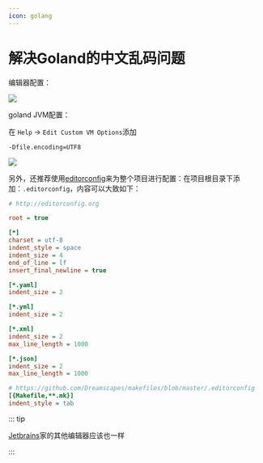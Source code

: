 ```yaml
---
icon: golang
---
```


# 解决Goland的中文乱码问题

编辑器配置：

![](https://image-hosting.wuliang142857.me/20211213/1.5oc2c74mwqw0.jpg)

goland JVM配置：

在 `Help` -> `Edit Custom VM Options`添加

````
-Dfile.encoding=UTF8
````

![](https://image-hosting.wuliang142857.me/20211213/1.4g88ftu8qys0.jpg)



另外，还推荐使用[editorconfig](https://editorconfig.org/)来为整个项目进行配置：在项目根目录下添加：`.editorconfig`，内容可以大致如下：

````ini
# http://editorconfig.org

root = true

[*]
charset = utf-8
indent_style = space
indent_size = 4
end_of_line = lf
insert_final_newline = true

[*.yaml]
indent_size = 2

[*.yml]
indent_size = 2

[*.xml]
indent_size = 2
max_line_length = 1000

[*.json]
indent_size = 2
max_line_length = 1000

# https://github.com/Dreamscapes/makefiles/blob/master/.editorconfig
[{Makefile,**.mk}]
indent_style = tab

````


::: tip

[Jetbrains](https://www.jetbrains.com/)家的其他编辑器应该也一样

:::